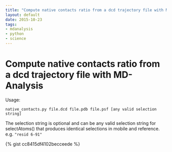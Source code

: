 ```yaml
---
title: "Compute native contacts ratio from a dcd trajectory file with MD-Analysis"
layout: default
date: 2015-10-23
tags:
- mdanalysis
- python
- science
---
```


# Compute native contacts ratio from a dcd trajectory file with MD-Analysis

Usage:

    native_contacts.py file.dcd file.pdb file.psf [any valid selection string]

The selection string is optional and can be any valid selection string for
selectAtoms() that produces identical selections in mobile and reference. e.g.
`"resid 6-91"`

{% gist cc8415df4102becceede %}

